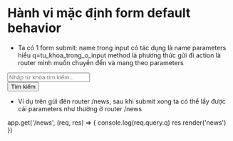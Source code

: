# Hành vi mặc định form default behavior

- Ta có 1 form submit:
name trong input có tác dụng là name parameters hiểu q=tu_khoa_trong_o_input
method là phương thức gửi đi
action là router mình muốn chuyển đến và mang theo parameters

<div class="mt-4">
    <form method="get" action="/news">
    <div class="mb-3">
        <input type="text" name="q" class="form-control" placeholder="Nhập từ khóa tìm kiếm...">
    </div>
    <button type="submit" class="btn btn-primary">Tìm kiếm</button>
    </form>
</div>    

- Ví dụ trên gửi đên router /news, sau khi submit xong ta có thể lấy được cái parameters như thường ở router /news

app.get('/news', (req, res) => {
    console.log(req.query.q)
    res.render('news')
})